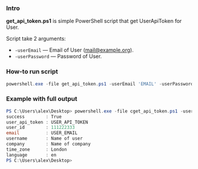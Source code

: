 ### Intro
**get_api_token.ps1** is simple PowerShell script that get UserApiToken for User.

Script take 2 arguments:
* `-userEmail` — Email of User (mail@example.org).
* `-userPassword` — Password of User.

### How-to run script
```PowerShell
powershell.exe -file get_api_token.ps1 -userEmail 'EMAIL' -userPassword 'PASSWORD'
```

### Example with full output

```PowerShell
PS C:\Users\alex\Desktop> powershell.exe -file cget_api_token.ps1 -userEmail 'EMAIL' -userPassword 'PASSWORD'
success        : True
user_api_token : USER_API_TOKEN
user_id        : 111222333
email          : USER_EMAIL
username       : Name of user
company        : Name of company
time_zone      : London
language       : en
PS C:\Users\alex\Desktop>
```
